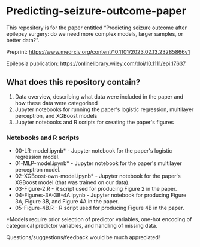 # Predicting-seizure-outcome-paper

This repository is for the paper entitled “Predicting seizure outcome after epilepsy surgery: do we need more complex models, larger samples, or better data?”. 

Preprint: https://www.medrxiv.org/content/10.1101/2023.02.13.23285866v1 

Epilepsia publication: https://onlinelibrary.wiley.com/doi/10.1111/epi.17637 
 
## What does this repository contain? 
1. Data overview, describing what data were included in the paper and how these data were categorised 
2. Jupyter notebooks for running the paper's logistic regression, multilayer perceptron, and XGBoost models
3. Jupyter notebooks and R scripts for creating the paper's figures

### Notebooks and R scripts

* 00-LR-model.ipynb* - Jupyter notebook for the paper's logistic regression model.
* 01-MLP-model.ipynb* - Jupyter notebook for the paper's multilayer perceptron model.
* 02-XGBoost-own-model.ipynb* - Jupyter notebook for the paper's XGBoost model (that was trained on our data).
* 03-Figure-2.R - R script used for producing Figure 2 in the paper.
* 04-Figures-3A-3B-4A.ipynb - Jupyter notebook for producing Figure 3A, Figure 3B, and Figure 4A in the paper.
* 05-Figure-4B.R - R script used for producing Figure 4B in the paper.

*Models require prior selection of predictor variables, one-hot encoding of categorical predictor variables, and handling of missing data.

Questions/suggestions/feedback would be much appreciated!
